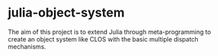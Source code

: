 # julia-object-system
The aim of this project is to extend Julia through meta-programming to create an object system like CLOS with the basic multiple dispatch mechanisms.

